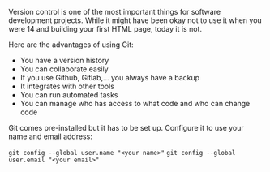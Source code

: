 Version control is one of the most important things for software development projects.
While it might have been okay not to use it when you were 14 and building your first HTML page, today it is not.

Here are the advantages of using Git:
- You have a version history
- You can collaborate easily
- If you use Github, Gitlab,... you always have a backup
- It integrates with other tools
- You can run automated tasks
- You can manage who has access to what code and who can change code

Git comes pre-installed but it has to be set up.
Configure it to use your name and email address:

`git config --global user.name "<your name>"`
`git config --global user.email "<your email>"`